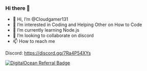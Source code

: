 ### Hi there 👋

- 👋 Hi, I’m @Cloudgamer131
- 👀 I’m interested in Coding and Helping Other on How to Code
- 🌱 I’m currently learning Node.js
- 💞️ I’m looking to collaborate on discord
- 📫 How to reach me 

Discord: https://discord.gg/7Ra4P54XYs

[![DigitalOcean Referral Badge](https://web-platforms.sfo2.cdn.digitaloceanspaces.com/WWW/Badge%201.svg)](https://www.digitalocean.com/?refcode=19eacee780fb&utm_campaign=Referral_Invite&utm_medium=Referral_Program&utm_source=badge)
